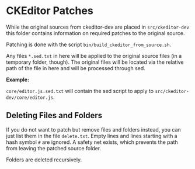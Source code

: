 # CKEditor Patches

While the original sources from ckeditor-dev are placed in `src/ckeditor-dev`
this folder contains information on required patches to the original source.

Patching is done with the script `bin/build_ckeditor_from_source.sh`.
 
Any files `*.sed.txt` in here will be applied to the original source files (in a
temporary folder, though). The original files will be located via the relative path
of the file in here and will be processed through sed.

**Example:**

`core/editor.js.sed.txt` will contain the sed script to apply to
`src/ckeditor-dev/core/editor.js`.

## Deleting Files and Folders

If you do not want to patch but remove files and folders instead, you can just
list them in the file `delete.txt`. Empty lines and lines starting with a hash
symbol `#` are ignored. A safety net exists, which prevents the path from leaving
the patched source folder.

Folders are deleted recursively.
